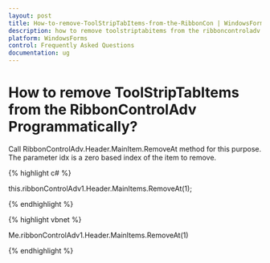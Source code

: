 ```yaml
---
layout: post
title: How-to-remove-ToolStripTabItems-from-the-RibbonCon | WindowsForms | Syncfusion
description: how to remove toolstriptabitems from the ribboncontroladv programmatically?
platform: WindowsForms
control: Frequently Asked Questions
documentation: ug
---
```


# How to remove ToolStripTabItems from the RibbonControlAdv Programmatically?

Call RibbonControlAdv.Header.MainItem.RemoveAt method for this purpose. The parameter idx is a zero based index of the item to remove.

{% highlight c# %}

this.ribbonControlAdv1.Header.MainItems.RemoveAt(1);

{% endhighlight  %}

{% highlight vbnet %}

Me.ribbonControlAdv1.Header.MainItems.RemoveAt(1)

{% endhighlight  %}
